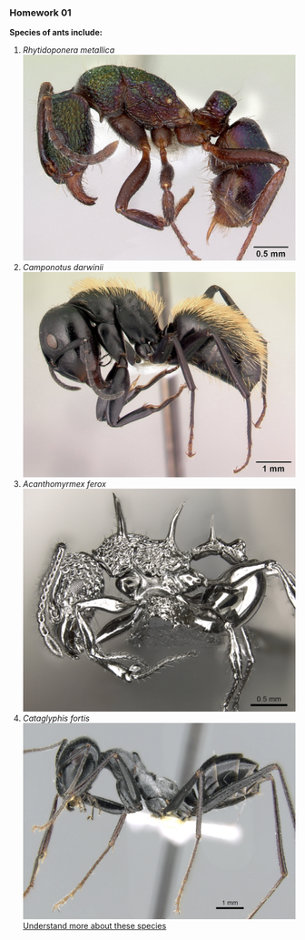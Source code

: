 ### Homework 01
**Species of ants include:**
1. _Rhytidoponera metallica_
![Rhytidoponera metallica](images/casent0172345_rhytidoponera_metallica.jpg)
2. _Camponotus darwinii_
![Camponotus darwinii](images/casent0191696_camponotus_darwinii.jpg)
3. _Acanthomyrmex ferox_
![Acanthomyrmex ferox](images/casent0901788_p_1_high_acanthomyrmex_ferox.jpg)
4. _Cataglyphis fortis_
![Cataglyphis fortis](images/casent0906296_p_1_high_cataglyphis_fortis.jpg)
[Understand more about these species](data/survey_data.xlsx)